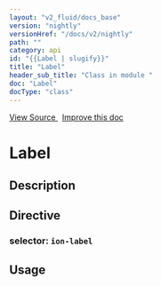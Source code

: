 ```yaml
---
layout: "v2_fluid/docs_base"
version: "nightly"
versionHref: "/docs/v2/nightly"
path: ""
category: api
id: "{{Label | slugify}}"
title: "Label"
header_sub_title: "Class in module "
doc: "Label"
docType: "class"
---
```





<div class="improve-docs">
  <a href='http://github.com/driftyco/ionic2/tree/master/ionic/components/text-input/label.ts#L4'>
    View Source
  </a>
  &nbsp;
  <a href='http://github.com/driftyco/ionic2/edit/master/ionic/components/text-input/label.ts#L4'>
    Improve this doc
  </a>

  <!-- TODO(drewrygh, perrygovier): render this block in the correct location, markup identical to component docs -->

</div>




<h1 class="api-title">


Label






</h1>






<h2>Description</h2>



<h2>Directive</h2>
<h3>selector: <code>ion-label</code></h3>
<h2>Usage</h2>



<!-- end content block -->


<!-- end body block -->


